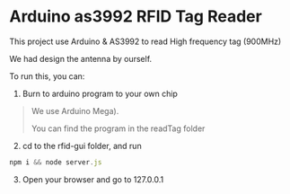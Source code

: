 # Arduino as3992 RFID Tag Reader

This project use Arduino & AS3992 to read High frequency tag (900MHz)

We had design the antenna by ourself.

To run this, you can:

1. Burn to arduino program to your own chip 
> We use Arduino Mega).
>
> You can find the program in the readTag folder

2. cd to the rfid-gui folder, and run
```javascript
npm i && node server.js
```

3. Open your browser and go to 127.0.0.1